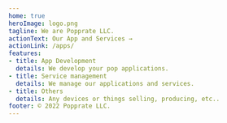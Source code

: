 ```yaml
---
home: true
heroImage: logo.png
tagline: We are Popprate LLC.
actionText: Our App and Services →
actionLink: /apps/
features:
- title: App Development
  details: We develop your pop applications.
- title: Service management
  details: We manage our applications and services.
- title: Others
  details: Any devices or things selling, producing, etc..
footer: © 2022 Popprate LLC.
---
```


